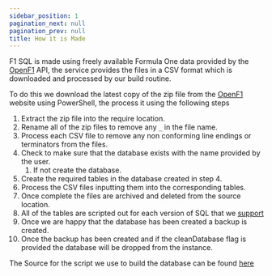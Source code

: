 ```yaml
---
sidebar_position: 1
pagination_next: null
pagination_prev: null
title: How it is Made
---
```


F1 SQL is made using freely available Formula One data provided by the [OpenF1](https://openf1.org/) API, the service provides the files in a CSV format which is downloaded and processed by our build routine. 

To do this we download the latest copy of the zip file from the [OpenF1](https://openf1.org/) website using PowerShell, the process it using the following steps

1. Extract the zip file into the require location.
2. Rename all of the zip files to remove any `_` in the file name.
3. Process each CSV file to remove any non conforming line endings or terminators from the files. 
4. Check to make sure that the database exists with the name provided by the user.
   1. If not create the database.
5. Create the required tables in the database created in step 4.
6. Process the CSV files inputting them into the corresponding tables.
7. Once complete the files are archived and deleted from the source location.
8. All of the tables are scripted out for each version of SQL that we [support](supported-versions)
9. Once we are happy that the database has been created a backup is created. 
10. Once the backup has been created and if the cleanDatabase flag is provided the database will be dropped from the instance. 

The Source for the script we use to build the database can be found [here](https://github.com/f1-sql/f1-sql/blob/main/build_database.ps1)